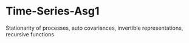 # Time-Series-Asg1
Stationarity of processes, auto covariances, invertible representations, recursive functions
